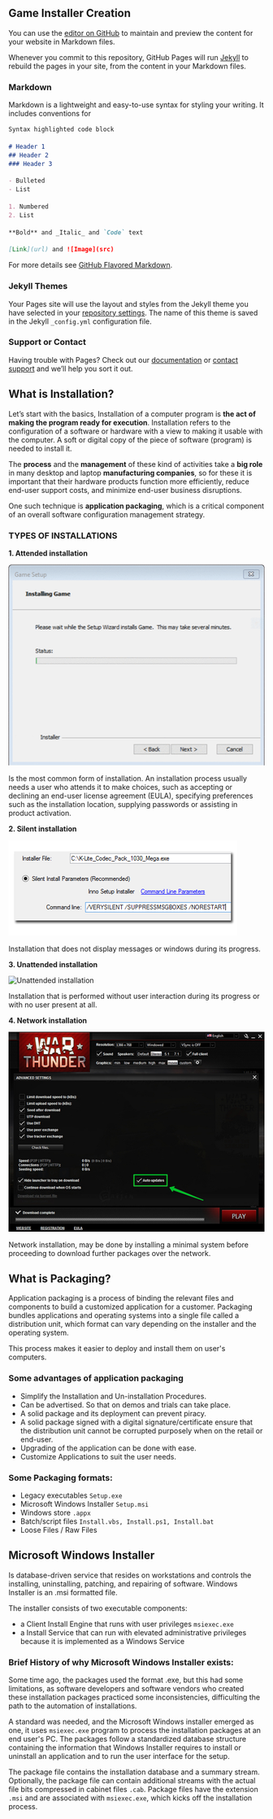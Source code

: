 ## Game Installer Creation

You can use the [editor on GitHub](https://github.com/FeroXx07/Game-Installer-Creation/edit/main/docs/index.md) to maintain and preview the content for your website in Markdown files.

Whenever you commit to this repository, GitHub Pages will run [Jekyll](https://jekyllrb.com/) to rebuild the pages in your site, from the content in your Markdown files.

### Markdown

Markdown is a lightweight and easy-to-use syntax for styling your writing. It includes conventions for

```markdown
Syntax highlighted code block

# Header 1
## Header 2
### Header 3

- Bulleted
- List

1. Numbered
2. List

**Bold** and _Italic_ and `Code` text

[Link](url) and ![Image](src)
```

For more details see [GitHub Flavored Markdown](https://guides.github.com/features/mastering-markdown/).

### Jekyll Themes

Your Pages site will use the layout and styles from the Jekyll theme you have selected in your [repository settings](https://github.com/FeroXx07/Game-Installer-Creation/settings/pages). The name of this theme is saved in the Jekyll `_config.yml` configuration file.

### Support or Contact

Having trouble with Pages? Check out our [documentation](https://docs.github.com/categories/github-pages-basics/) or [contact support](https://support.github.com/contact) and we’ll help you sort it out.

## What is Installation?
Let’s start with the basics, Installation of a computer program is **the act of making the program ready for execution**. Installation refers to the configuration of a software or hardware with a view to making it usable with the computer. A soft or digital copy of the piece of software (program) is needed to install it. 

The **process** and the **management** of these kind of activities take a **big role** in many desktop and laptop **manufacturing companies**, so for these it is important that their hardware products function more efficiently, reduce end-user support costs, and minimize end-user business disruptions. 

One such technique is **application packaging**, which is a critical component of an overall software configuration management strategy.

### TYPES OF INSTALLATIONS
**1. Attended installation**

![Attended installation](https://raw.githubusercontent.com/FeroXx07/Game-Installer-Creation/main/docs/gifs/WizardGIF.gif)

  Is the most common form of installation. An installation process usually needs a user who attends it to make choices, such as accepting or declining an end-user license      agreement (EULA), specifying preferences such as the installation location, supplying passwords or assisting in product activation.

**2. Silent installation**

![Silent installation](https://raw.githubusercontent.com/FeroXx07/Game-Installer-Creation/main/docs/images/SilentInstaller.png)

  Installation that does not display messages or windows during its progress.

**3. Unattended installation**

![Unattended installation](hhttps://raw.githubusercontent.com/FeroXx07/Game-Installer-Creation/main/docs/images/UnattendedInstallation.png)

  Installation that is performed without user interaction during its progress or with no user present at all.

**4. Network installation**

![Network installation](https://raw.githubusercontent.com/FeroXx07/Game-Installer-Creation/main/docs/images/NewtorkInstaller.jpg)

  Network installation, may be done by installing a minimal system before proceeding to download further packages over the network.

## What is Packaging?
Application packaging is a process of binding the relevant files and components to build a customized application for a customer.
Packaging bundles applications and operating systems into a single file called a distribution unit, which format can vary depending on the installer and the operating system.

This process makes it easier to deploy and install them on user's computers.

### Some advantages of application packaging

-	Simplify the Installation and Un-installation Procedures.
-	Can be advertised. So that on demos and trials can take place.
-	A solid package and its deployment can prevent piracy.
-	A solid package signed with a digital signature/certificate ensure that the distribution unit cannot be corrupted purposely when on the retail or end-user.
-	Upgrading of the application can be done with ease.
-	Customize Applications to suit the user needs.

### Some Packaging formats:
-	Legacy executables `Setup.exe`
-	Microsoft Windows Installer `Setup.msi`
-	Windows store `.appx`
-	Batch/script files `Install.vbs, Install.ps1, Install.bat`
-	Loose Files / Raw Files

## Microsoft Windows Installer
Is database-driven service that resides on workstations and controls the installing, uninstalling, patching, and repairing of software. Windows Installer is an .msi formatted file.

The installer consists of two executable components:

-	a Client Install Engine that runs with user privileges `msiexec.exe`
-	a Install Service that can run with elevated administrative privileges because it is implemented as a Windows Service


### Brief History of why Microsoft Windows Installer exists:

Some time ago, the packages used the format .exe, but this had some limitations, as software developers and software vendors who created these installation packages practiced some inconsistencies, difficulting the path to the automation of installations.

A standard was needed, and the Microsoft Windows installer emerged as one, it uses `msiexec.exe` program to process the installation packages at an end user's PC. The packages follow a standardized database structure containing the information that Windows Installer requires to install or uninstall an application and to run the user interface for the setup.

The package file contains the installation database and a summary stream. Optionally, the package file can contain additional streams with the actual file bits compressed in cabinet files `.cab`. Package files have the extension `.msi` and are associated with `msiexec.exe`, which kicks off the installation process.

